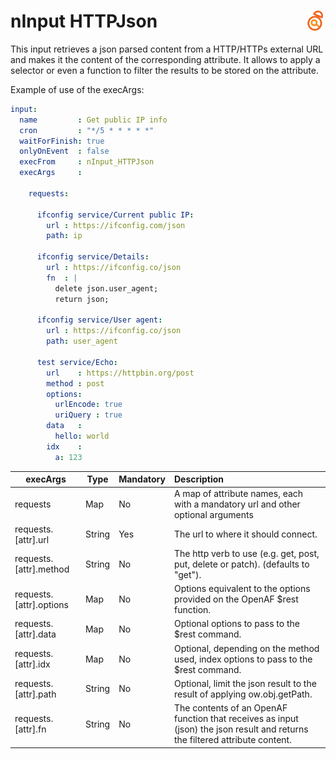 # nInput HTTPJson <a href="/"><img align="right" src="images/logo.png"></a>

This input retrieves a json parsed content from a HTTP/HTTPs external URL and makes it the content of the corresponding attribute. It allows to apply a selector or even a function to filter the results to be stored on the attribute.

Example of use of the execArgs:

```yaml
input: 	
  name         : Get public IP info
  cron         : "*/5 * * * * *"
  waitForFinish: true
  onlyOnEvent  : false
  execFrom     : nInput_HTTPJson
  execArgs     :

    requests: 

      ifconfig service/Current public IP:
        url : https://ifconfig.com/json
        path: ip
      
      ifconfig service/Details:
        url : https://ifconfig.co/json
        fn  : |
          delete json.user_agent;
          return json;

      ifconfig service/User agent:
        url : https://ifconfig.co/json
        path: user_agent

      test service/Echo:
        url    : https://httpbin.org/post
        method : post
        options:
          urlEncode: true
          uriQuery : true
        data   :
          hello: world
        idx    :
          a: 123
````

| execArgs | Type | Mandatory | Description | 
| -------- | ---- | --------- |:----------- |
| requests | Map | No | A map of attribute names, each with a mandatory url and other optional arguments |
| requests.[attr].url | String | Yes | The url to where it should connect. |
| requests.[attr].method | String | No | The http verb to use (e.g. get, post, put, delete or patch). (defaults to "get"). |
| requests.[attr].options | Map | No | Options equivalent to the options provided on the OpenAF $rest function. |
| requests.[attr].data | Map | No | Optional options to pass to the $rest command. |
| requests.[attr].idx | Map | No | Optional, depending on the method used, index options to pass to the $rest command. |
| requests.[attr].path | String | No | Optional, limit the json result to the result of applying ow.obj.getPath. |
| requests.[attr].fn | String | No | The contents of an OpenAF function that receives as input (json) the json result and returns the filtered attribute content. |